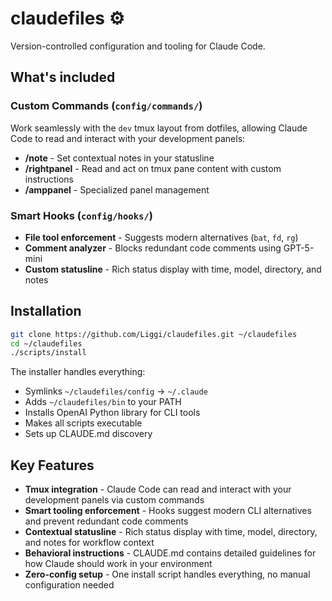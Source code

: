# claudefiles ⚙️

Version-controlled configuration and tooling for Claude Code.

## What's included

### Custom Commands (`config/commands/`)
Work seamlessly with the `dev` tmux layout from dotfiles, allowing Claude Code to read and interact with your development panels:
- **/note** - Set contextual notes in your statusline
- **/rightpanel** - Read and act on tmux pane content with custom instructions  
- **/amppanel** - Specialized panel management

### Smart Hooks (`config/hooks/`)
- **File tool enforcement** - Suggests modern alternatives (`bat`, `fd`, `rg`)
- **Comment analyzer** - Blocks redundant code comments using GPT-5-mini
- **Custom statusline** - Rich status display with time, model, directory, and notes

## Installation

```bash
git clone https://github.com/Liggi/claudefiles.git ~/claudefiles
cd ~/claudefiles
./scripts/install
```

The installer handles everything:
- Symlinks `~/claudefiles/config` → `~/.claude`
- Adds `~/claudefiles/bin` to your PATH
- Installs OpenAI Python library for CLI tools
- Makes all scripts executable
- Sets up CLAUDE.md discovery

## Key Features

- **Tmux integration** - Claude Code can read and interact with your development panels via custom commands
- **Smart tooling enforcement** - Hooks suggest modern CLI alternatives and prevent redundant code comments  
- **Contextual statusline** - Rich status display with time, model, directory, and notes for workflow context
- **Behavioral instructions** - CLAUDE.md contains detailed guidelines for how Claude should work in your environment
- **Zero-config setup** - One install script handles everything, no manual configuration needed